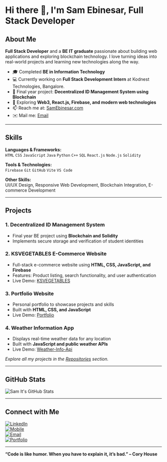 # Hi there 👋, I'm Sam Ebinesar, Full Stack Developer

## About Me
**Full Stack Developer** and a **BE IT graduate** passionate about building web applications and exploring blockchain technology. I love turning ideas into real-world projects and learning new technologies along the way.

- 🎓 Completed **BE in Information Technology**  
- 💻 Currently working on **Full Stack Development Intern** at Kodnest Technologies, Bangalore.  
- 🔗 Final year project: **Decentralized ID Management System using Blockchain**
- 🌱 Exploring **Web3, React.js, Firebase, and modern web technologies**  
- 📫 Reach me at: [SamEbinesar.com](https://samebinesar.github.io/NewPort/)
- ✉️ Mail me:  [ Email](mailto:samebinesar2004@gmail.com)  

---

## Skills

**Languages & Frameworks:**  
`HTML` `CSS` `JavaScript` `Java` `Python` `C++` `SQL` `React.js` `Node.js` `Solidity`  

**Tools & Technologies:**  
`Firebase` `Git` `GitHub` `Vite` `VS Code`  

**Other Skills:**  
UI/UX Design, Responsive Web Development, Blockchain Integration, E-commerce Development  

---

## Projects
### 1. **Decentralized ID Management System**
- Final year BE project using **Blockchain and Solidity**  
- Implements secure storage and verification of student identities  


### 2. **KSVEGETABLES E-Commerce Website**
- Full-stack e-commerce website using **HTML, CSS, JavaScript, and Firebase**  
- Features: Product listing, search functionality, and user authentication  
- Live Demo: [KSVEGETABLES](https://samebinesar.github.io/KSVEGETABLES.com/)

### 3. **Portfolio Website**
- Personal portfolio to showcase projects and skills  
- Built with **HTML, CSS, and JavaScript**  
- Live Demo: [Portfolio](https://samebinesar.github.io/NewPort/)

### 4. **Weather Information App**
- Displays real-time weather data for any location  
- Built with **JavaScript and public weather APIs**
- Live Demo: [Weather-Info-Api](https://samebinesar.github.io/Weather-api/)


*Explore all my projects in the [Repositories](https://github.com/samebinesar?tab=repositories) section.*  

---

## GitHub Stats

![Sam It's GitHub Stats](https://github-readme-stats.vercel.app/api?username=samebinesar&show_icons=true&theme=radical)

---

## Connect with Me

[![LinkedIn](https://img.shields.io/badge/LinkedIn-Sam_It-blue?style=for-the-badge&logo=linkedin)](www.linkedin.com/in/sam-it-2247202b6)  
[![Mobile](https://img.shields.io/badge/Mobile-+91-25BFFF?style=for-the-badge&logo=android)](tel:+91-6383011956)  
[![Email](https://img.shields.io/badge/Email-samebinesar@gmail.com-red?style=for-the-badge&logo=gmail)](mailto:samebinesar2004@gmail.com)  
[![Portfolio](https://img.shields.io/badge/Portfolio-Website-orange?style=for-the-badge&logo=github)](https://samebinesar.github.io/NewPort/)

---

**“Code is like humor. When you have to explain it, it’s bad.” – Cory House**
